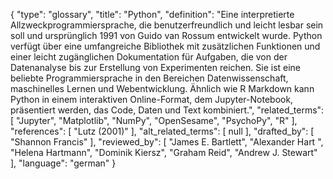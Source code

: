 {
    "type": "glossary",
    "title": "Python",
    "definition": "Eine interpretierte Allzweckprogrammiersprache, die benutzerfreundlich und leicht lesbar sein soll und ursprünglich 1991 von Guido van Rossum entwickelt wurde. Python verfügt über eine umfangreiche Bibliothek mit zusätzlichen Funktionen und einer leicht zugänglichen Dokumentation für Aufgaben, die von der Datenanalyse bis zur Erstellung von Experimenten reichen. Sie ist eine beliebte Programmiersprache in den Bereichen Datenwissenschaft, maschinelles Lernen und Webentwicklung. Ähnlich wie R Markdown kann Python in einem interaktiven Online-Format, dem Jupyter-Notebook, präsentiert werden, das Code, Daten und Text kombiniert.",
    "related_terms": [
        "Jupyter",
        "Matplotlib",
        "NumPy",
        "OpenSesame",
        "PsychoPy",
        "R"
    ],
    "references": [
        "Lutz (2001)"
    ],
    "alt_related_terms": [
        null
    ],
    "drafted_by": [
        "Shannon Francis"
    ],
    "reviewed_by": [
        "James E. Bartlett",
        "Alexander Hart ",
        "Helena Hartmann",
        "Dominik Kiersz",
        "Graham Reid",
        "Andrew J. Stewart"
    ],
    "language": "german"
}